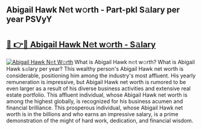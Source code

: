 ## Abigail Hawk N𝚎t w𝚘rth - Part-pkI S𝚊lary per year PSVyY

# <h2><a href="http://gc00s2.nevu.top/?p=Abigail+Hawk">🔗 👉🔴 Abigail Hawk N𝚎t w𝚘rth - S𝚊lary</a></h2>

[![Abigail Hawk N𝚎t W𝚘rth](https://i.imgur.com/EBH3L9S.jpeg)](http://gc00s2.nevu.top/?p=Abigail+Hawk)
What is Abigail Hawk n𝚎t w𝚘rth? What is Abigail Hawk s𝚊lary per year?
This wealthy person's Abigail Hawk net worth is considerable, positioning him among the industry's most affluent. His yearly remuneration is impressive, but Abigail Hawk net worth is rumored to be even larger as a result of his diverse business activities and extensive real estate portfolio. This affluent individual, whose Abigail Hawk net worth is among the highest globally, is recognized for his business acumen and financial brilliance. This prosperous individual, whose Abigail Hawk net worth is in the billions and who earns an impressive salary, is a prime demonstration of the might of hard work, dedication, and financial wisdom.
